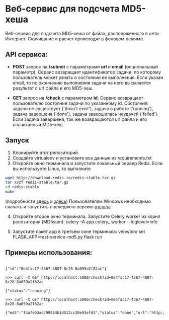 # Веб-сервис для подсчета MD5-хеша

Веб-сервис для подсчета MD5-хеша от файла, расположенного в сети Интернет. Скачивание и расчет происходят в фоновом режиме.

## API сервиса:

- **POST** запрос на **/submit** с параметрами **url** и **email** (опциональный параметр). 
Cервис возвращает идентификатор задачи, по которому пользователь может узнать о состоянии ее выполнения.
Если указан email, то по окончанию выполнения задачи на него высылается результат с url файла и его MD5-хеш. 

- **GET** запрос на **/check** с параметром **id**. 
Cервис возвращает пользователю состояние задачи по указанному id. 
Состояния:  задачи не существует ('dosn't exist'), задача в работе ('running'), задача завершена ('done'), задача завершилась неудачей ('failed'). 
Если задача завершена, так же возвращаются url файла и его посчитанный MD5-хеш. 


## Запуск

1. Клонируйте этот репозиторий.
2. Создайте virtualenv и установите все данные из requirements.txt
3. Откройте окно терминала и запустите локальный сервер Redis. Если вы используете Linux, то выполните 
```sh
wget http://download.redis.io/redis-stable.tar.gz
tar xvzf redis-stable.tar.gz
cd redis-stable
make
```
(подробности [здесь](https://redis.io/download) и [здесь](https://scaleyourcode.com/blog/article/3)) 
Пользователям Windows необходимо скачать и запустить последнюю версию [отсюда](https://github.com/MicrosoftArchive/redis/releases)

4. Откройте второе окно терминала. Запустите Celery worker из корня репозитория (MD5sum): celery -A app.celery_ worker --loglevel=info

5. Запустите пакет app в третьем окне терминала: venv/bin/
  set FLASK_APP=rest-service-md5.py
  flask run


## Примеры использования:

```>>> curl -X POST -d "email=user@example.com&url=http://site.com/file.txt" http://localhost:5000/submit

{"id":"0e4fac17-f367-4807-8c28-8a059a2f82ac"}

>>> curl -X GET http://localhost:5000/check?id=0e4fac17-f367-4807-8c28-8a059a2f82ac

{"status":"running"}

>>> curl -X GET http://localhost:5000/check?id=0e4fac17-f367-4807-8c28-8a059a2f82ac

{"md5":"f4afe93ad799484b1d512cc20e93efd1","status":"done","url":"http://site.com/file.txt"}```


